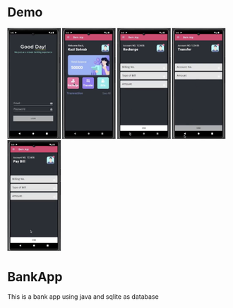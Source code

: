 # Demo
<p float="left">
  <img src="images/1.png" alt="1" height="250"/>
  <img src="images/2.png" alt="2" height="250"/>
  <img src="images/3.png" alt="3" height="250"/>
  <img src="images/4.png" alt="4" height="250"/>
  <img src="images/5.png" alt="5" height="250"/>
</p>


# BankApp
This is a bank app using java and sqlite as database
